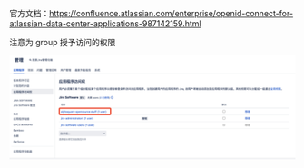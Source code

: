 官方文档：<https://confluence.atlassian.com/enterprise/openid-connect-for-atlassian-data-center-applications-987142159.html>

注意为 group 授予访问的权限

![image-20240111035329661](.assets/配置OIDC登录/image-20240111035329661.png)